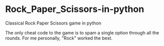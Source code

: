 # Rock_Paper_Scissors-in-python
Classical Rock Paper Scissors game in python

The only cheat code to the game is to spam a single option through all the rounds. For me personally, "Rock" worked the best.

